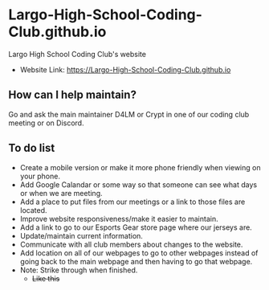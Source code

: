 # Largo-High-School-Coding-Club.github.io
Largo High School Coding Club's website
* Website Link: https://Largo-High-School-Coding-Club.github.io
## How can I help maintain?
Go and ask the main maintainer D4LM or Crypt in one of our coding club meeting or on Discord.
## To do list
  * Create a mobile version or make it more phone friendly when viewing on your phone.
  * Add Google Calandar or some way so that someone can see what days or when we are meeting.
  * Add a place to put files from our meetings or a link to those files are located.
  * Improve website responsiveness/make it easier to maintain.
  * Add a link to go to our Esports Gear store page where our jerseys are.
  * Update/maintain current information.
  * Communicate with all club members about changes to the website.
  * Add location on all of our webpages to go to other webpages instead of going back to the main webpage and then having to go that webpage.
  * Note: Strike through when finished.
    * ~~Like this~~
